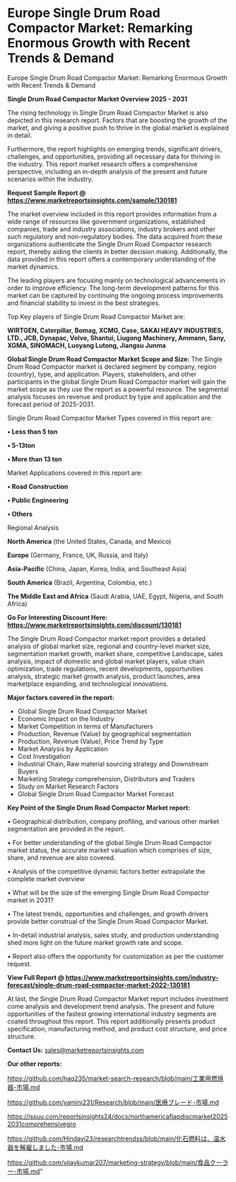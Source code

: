 # Europe Single Drum Road Compactor Market: Remarking Enormous Growth with Recent Trends & Demand
Europe Single Drum Road Compactor Market: Remarking Enormous Growth with Recent Trends & Demand

<Strong> Single Drum Road Compactor Market Overview 2025 - 2031</strong>

The rising technology in Single Drum Road Compactor Market is also depicted in this research report. Factors that are boosting the growth of the market, and giving a positive push to thrive in the global market is explained in detail.

Furthermore, the report highlights on emerging trends, significant drivers, challenges, and opportunities, providing all necessary data for thriving in the industry. This report market research offers a comprehensive perspective, including an in-depth analysis of the present and future scenarios within the industry.

<strong>Request Sample Report @ <a href=https://www.marketreportsinsights.com/sample/130181>https://www.marketreportsinsights.com/sample/130181</a></strong>

The market overview included in this report provides information from a wide range of resources like government organizations, established companies, trade and industry associations, industry brokers and other such regulatory and non-regulatory bodies. The data acquired from these organizations authenticate the Single Drum Road Compactor research report, thereby aiding the clients in better decision making. Additionally, the data provided in this report offers a contemporary understanding of the market dynamics.

The leading players are focusing mainly on technological advancements in order to improve efficiency. The long-term development patterns for this market can be captured by continuing the ongoing process improvements and financial stability to invest in the best strategies.

Top Key players of Single Drum Road Compactor Market are:

<strong>WIRTGEN, Caterpillar, Bomag, XCMG, Case, SAKAI HEAVY INDUSTRIES, LTD., JCB, Dynapac, Volvo, Shantui, Liugong Machinery, Ammann, Sany, XGMA, SINOMACH, Luoyang Lutong, Jiangsu Junma</strong>

<strong><b>Global Single Drum Road Compactor Market Scope and Size:</b></strong>
The Single Drum Road Compactor market is declared segment by company, region (country), type, and application. Players, stakeholders, and other participants in the global Single Drum Road Compactor market will gain the market scope as they use the report as a powerful resource. The segmental analysis focuses on revenue and product by type and application and the forecast period of 2025-2031.

Single Drum Road Compactor Market Types covered in this report are:

<strong>• Less than 5 ton

• 5-13ton

• More than 13 ton</strong>

Market Applications covered in this report are:

<strong>• Road Construction

• Public Engineering

• Others</strong> 

Regional Analysis

<strong>North America</strong> (the United States, Canada, and Mexico)

<strong>Europe</strong> (Germany, France, UK, Russia, and Italy)

<strong>Asia-Pacific</strong> (China, Japan, Korea, India, and Southeast Asia)

<strong>South America</strong> (Brazil, Argentina, Colombia, etc.)

<strong>The Middle East and Africa</strong> (Saudi Arabia, UAE, Egypt, Nigeria, and South Africa)

<strong>Go For Interesting Discount Here: <a href=https://www.marketreportsinsights.com/discount/130181>https://www.marketreportsinsights.com/discount/130181</a></strong>

The Single Drum Road Compactor market report provides a detailed analysis of global market size, regional and country-level market size, segmentation market growth, market share, competitive Landscape, sales analysis, impact of domestic and global market players, value chain optimization, trade regulations, recent developments, opportunities analysis, strategic market growth analysis, product launches, area marketplace expanding, and technological innovations.

<strong><b>Major factors covered in the report:</b></strong>
<ul>
  <li>Global Single Drum Road Compactor Market </li>
  <li>Economic Impact on the Industry</li>
  <li>Market Competition in terms of Manufacturers</li>
  <li>Production, Revenue (Value) by geographical segmentation</li>
  <li>Production, Revenue (Value), Price Trend by Type</li>
  <li>Market Analysis by Application</li>
  <li>Cost Investigation</li>
  <li>Industrial Chain, Raw material sourcing strategy and Downstream Buyers</li>
  <li>Marketing Strategy comprehension, Distributors and Traders</li>
  <li>Study on Market Research Factors</li>
  <li>Global Single Drum Road Compactor Market Forecast</li>
</ul>

<strong><b>Key Point of the Single Drum Road Compactor Market report:</b></strong>

• Geographical distribution, company profiling, and various other market segmentation are provided in the report.

• For better understanding of the global Single Drum Road Compactor market status, the accurate market valuation which comprises of size, share, and revenue are also covered.

• Analysis of the competitive dynamic factors better extrapolate the complete market overview

• What will be the size of the emerging Single Drum Road Compactor market in 2031?

• The latest trends, opportunities and challenges, and growth drivers provide better construal of the Single Drum Road Compactor Market.

• In-detail industrial analysis, sales study, and production understanding shed more light on the future market growth rate and scope.

• Report also offers the opportunity for customization as per the customer request.

<strong><b>View Full Report @ <a href=https://www.marketreportsinsights.com/industry-forecast/single-drum-road-compactor-market-2022-130181>https://www.marketreportsinsights.com/industry-forecast/single-drum-road-compactor-market-2022-130181</a></b></strong>


At last, the Single Drum Road Compactor Market report includes investment come analysis and development trend analysis. The present and future opportunities of the fastest growing international industry segments are coated throughout this report. This report additionally presents product specification, manufacturing method, and product cost structure, and price structure.

<strong>Contact Us:</strong>
sales@marketreportsinsights.com

<strong>Our other reports:</strong>

<a href=https://github.com/haq235/market-search-research/blob/main/工業用燃焼器-市場.md>https://github.com/haq235/market-search-research/blob/main/工業用燃焼器-市場.md</a>

<a href=https://github.com/yamini231/Research/blob/main/医療ブレード-市場.md>https://github.com/yamini231/Research/blob/main/医療ブレード-市場.md</a>

<a href=https://issuu.com/reportsinsights24/docs/northamericaflapdiscmarket20252031comprehensivegro>https://issuu.com/reportsinsights24/docs/northamericaflapdiscmarket20252031comprehensivegro</a>

<a href=https://github.com/Hindavi23/researchtrendss/blob/main/化石燃料は、温水器を解雇しました-市場.md>https://github.com/Hindavi23/researchtrendss/blob/main/化石燃料は、温水器を解雇しました-市場.md</a>

<a href=https://github.com/vijaykumar207/marketing-strategy/blob/main/食品クーラー-市場.md>https://github.com/vijaykumar207/marketing-strategy/blob/main/食品クーラー-市場.md</a>"
